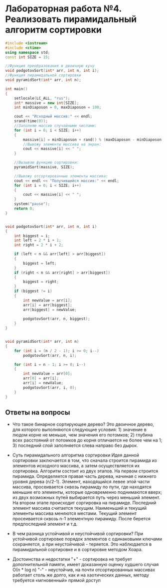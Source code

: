 # Лабораторная работа №4. Реализовать пирамидальный алгоритм сортировки

``` c++
#include <iostream>
#include <ctime>
using namespace std;
const int SIZE = 15;

//Функция преобразования в двоичную кучу
void podgotovSort(int* arr, int n, int i);
//Функция пирамидальной сортировки
void pyramidSort(int* arr, int n);

int main()
{
    setlocale(LC_ALL, "rus");
    int* massive = new int[SIZE];
    int minDiaposon = 0, maxDiaposon = 100;

    cout << "Исходный массив:" << endl;
    srand(time(0));
    //Заполняю массив случайными числами:
    for (int i = 0; i < SIZE; i++)
    {
        massive[i] = minDiaposon + rand() % (maxDiaposon - minDiaposon + 1);
        //Вывожу элементы массива на экран:
        cout << massive[i] << " ";
    }

    //Вызываю функцию сортировки:
    pyramidSort(massive, SIZE);

    //Вывожу отсортированные элементы массива:
    cout << endl << "Получившийся массив:" << endl;
    for (int i = 0; i < SIZE; i++)
    {
        cout << massive[i] << " ";
    }
    system("pause");
    return 0;
}


void podgotovSort(int* arr, int n, int i)
{
    int biggest = i;
    int left = 2 * i + 1;
    int right = 2 * i + 2;

    if (left < n && arr[left] > arr[biggest])
    {
        biggest = left;
    }
    if (right < n && arr[right] > arr[biggest])
    {
        biggest = right;
    }
    if (biggest != i)
    {
        int newValue = arr[i];
        arr[i] = arr[biggest];
        arr[biggest] = newValue;
        
        podgotovSort(arr, n, biggest);
    }
}


void pyramidSort(int* arr, int n)
{
    for (int i = (n / 2 - 1); i >= 0; i--)
        podgotovSort(arr, n, i);

    for (int i = n - 1; i >= 0; i--)
    {
        int newValue = arr[0];
        arr[0] = arr[i];
        arr[i] = newValue;
        podgotovSort(arr, i, 0);
    }
}
```

## Ответы на вопросы

- Что такое бинарное сортирующее дерево?
Это двоичное дерево, для которого выполняются следующие условия: 1) значение в людом корне не меньше, чем значения его потомков; 2) глубина всех расстояний от потомков до корня  отличается не более чем на 1; 3) последний слой заполняется слева направо без дырок. 

- Суть пирамидального алгоритма сортировки
Идея данной сортировки заключается в том, что сначала строится пирамида из элементов исходного массива, а затем осуществляется их сортировка. Алгоритм состоит из двух этапов.
На первом строится пирамида. Определяется правая часть дерева, начиная с нижнего уровня дерева (n/2-1). Элемент, находящийся левее этой части массива, просеивается сквозь пирамиду по пути, где находятся меньшие его элементы, которые одновременно поднимаются вверх; из двух возможных путей выбирается путь через меньший элемент.
На втором этапе происходит сортировка на пирамиде. Последний элемент массива считается текущим. Наименьший и текущий элементы массива меняются местами. Текущий элемент просеивается сквозь n-1 элементную пирамиду. После берется предпоследний элемент и т.д.

- В чем разница устойчивой и неустойчивой сортировки?
При устойчивой сортировке порядок элементов с одинаковыми ключами сохраняется, а при неустойчивой - теряется. Это наблюдается в пирамидальной сортировке и в сортировке методом Хоара.

- Достоинства и недостатки
"+" - сортировка не требует дополнительной памяти, имеет доказанную оценку худшего случая О(n * log n)
"-" - неустойчив, на почти отсортированных массивах работает столь же долго, как и на хаотических данных, методу требуется «мгновенный» прямой доступ